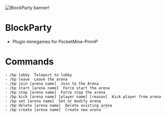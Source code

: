 ![BlockParty banner!](https://github.com/hachkingtohach1/BlockParty/blob/master/resources/maxresdefault.png)
# BlockParty
- Plugin minegames for PocketMine-PmmP

# Commands
```/bp help
- /bp lobby  Teleport to lobby
- /bp leave  Leave the arena
- /bp join [arena name]  Join to the Arena
- /bp start [arena name]  Force start the arena
- /bp stop [arena name]  Force stop the arena
- /bp kick [arena name] [player name] [reason]  Kick player from arena
- /bp set [arena name]  Set or modify arena
- /bp delete [arena name]  Delete existing arena
- /bp create [arena name]  Create new arena```
